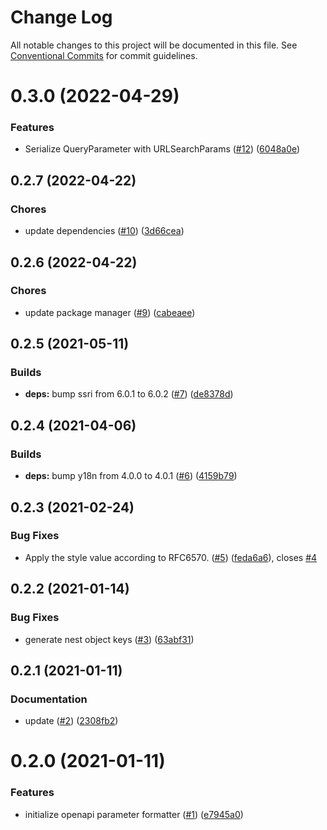 # Change Log

All notable changes to this project will be documented in this file.
See [Conventional Commits](https://conventionalcommits.org) for commit guidelines.

<a name="0.3.0"></a>

# 0.3.0 (2022-04-29)

### Features

- Serialize QueryParameter with URLSearchParams ([#12](https://github.com/Himenon/openapi-parameter-formatter/issues/12)) ([6048a0e](https://github.com/Himenon/openapi-parameter-formatter/commit/6048a0e))

<a name="0.2.7"></a>

## 0.2.7 (2022-04-22)

### Chores

- update dependencies ([#10](https://github.com/Himenon/openapi-parameter-formatter/issues/10)) ([3d66cea](https://github.com/Himenon/openapi-parameter-formatter/commit/3d66cea))

<a name="0.2.6"></a>

## 0.2.6 (2022-04-22)

### Chores

- update package manager ([#9](https://github.com/Himenon/openapi-parameter-formatter/issues/9)) ([cabeaee](https://github.com/Himenon/openapi-parameter-formatter/commit/cabeaee))

<a name="0.2.5"></a>

## 0.2.5 (2021-05-11)

### Builds

- **deps:** bump ssri from 6.0.1 to 6.0.2 ([#7](https://github.com/Himenon/openapi-parameter-formatter/issues/7)) ([de8378d](https://github.com/Himenon/openapi-parameter-formatter/commit/de8378d))

<a name="0.2.4"></a>

## 0.2.4 (2021-04-06)

### Builds

- **deps:** bump y18n from 4.0.0 to 4.0.1 ([#6](https://github.com/Himenon/openapi-parameter-formatter/issues/6)) ([4159b79](https://github.com/Himenon/openapi-parameter-formatter/commit/4159b79))

<a name="0.2.3"></a>

## 0.2.3 (2021-02-24)

### Bug Fixes

- Apply the style value according to RFC6570. ([#5](https://github.com/Himenon/openapi-parameter-formatter/issues/5)) ([feda6a6](https://github.com/Himenon/openapi-parameter-formatter/commit/feda6a6)), closes [#4](https://github.com/Himenon/openapi-parameter-formatter/issues/4)

<a name="0.2.2"></a>

## 0.2.2 (2021-01-14)

### Bug Fixes

- generate nest object keys ([#3](https://github.com/Himenon/openapi-parameter-formatter/issues/3)) ([63abf31](https://github.com/Himenon/openapi-parameter-formatter/commit/63abf31))

<a name="0.2.1"></a>

## 0.2.1 (2021-01-11)

### Documentation

- update ([#2](https://github.com/Himenon/openapi-parameter-formatter/issues/2)) ([2308fb2](https://github.com/Himenon/openapi-parameter-formatter/commit/2308fb2))

<a name="0.2.0"></a>

# 0.2.0 (2021-01-11)

### Features

- initialize openapi parameter formatter ([#1](https://github.com/Himenon/openapi-parameter-formatter/issues/1)) ([e7945a0](https://github.com/Himenon/openapi-parameter-formatter/commit/e7945a0))

